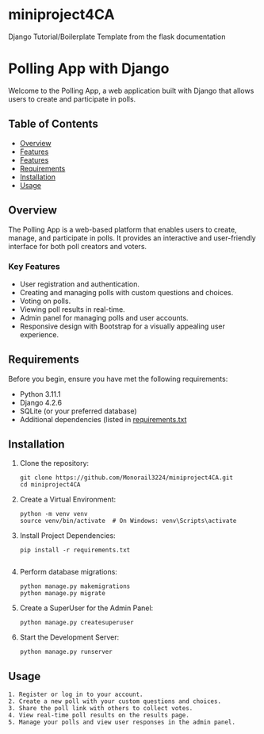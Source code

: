 # miniproject4CA
Django Tutorial/Boilerplate Template from the flask documentation
# Polling App with Django


Welcome to the Polling App, a web application built with Django that allows users to create and participate in polls.

## Table of Contents

- [Overview](#overview)
- [Features](#Key)
- [Features](#key-key-features)
- [Requirements](#requirements)
- [Installation](#installation)
- [Usage](#usage)

## Overview

The Polling App is a web-based platform that enables users to create, manage, and participate in polls. It provides an interactive and user-friendly interface for both poll creators and voters.

### Key Features

- User registration and authentication.
- Creating and managing polls with custom questions and choices.
- Voting on polls.
- Viewing poll results in real-time.
- Admin panel for managing polls and user accounts.
- Responsive design with Bootstrap for a visually appealing user experience.

## Requirements

Before you begin, ensure you have met the following requirements:
- Python 3.11.1
- Django 4.2.6
- SQLite (or your preferred database)
- Additional dependencies (listed in [requirements.txt](requirements.txt)

## Installation

1. Clone the repository:

   ```shell
   git clone https://github.com/Monorail3224/miniproject4CA.git
   cd miniproject4CA

2. Create a Virtual Environment:

    ```shell
    python -m venv venv
    source venv/bin/activate  # On Windows: venv\Scripts\activate
3. Install Project Dependencies:
    ```shell
    pip install -r requirements.txt


4. Perform database migrations:
    ```shell
    python manage.py makemigrations
    python manage.py migrate
5. Create a SuperUser for the Admin Panel:
    ```shell
    python manage.py createsuperuser

6. Start the Development Server:
    ```shell
    python manage.py runserver
## Usage
    1. Register or log in to your account.
    2. Create a new poll with your custom questions and choices.
    3. Share the poll link with others to collect votes.
    4. View real-time poll results on the results page.
    5. Manage your polls and view user responses in the admin panel.